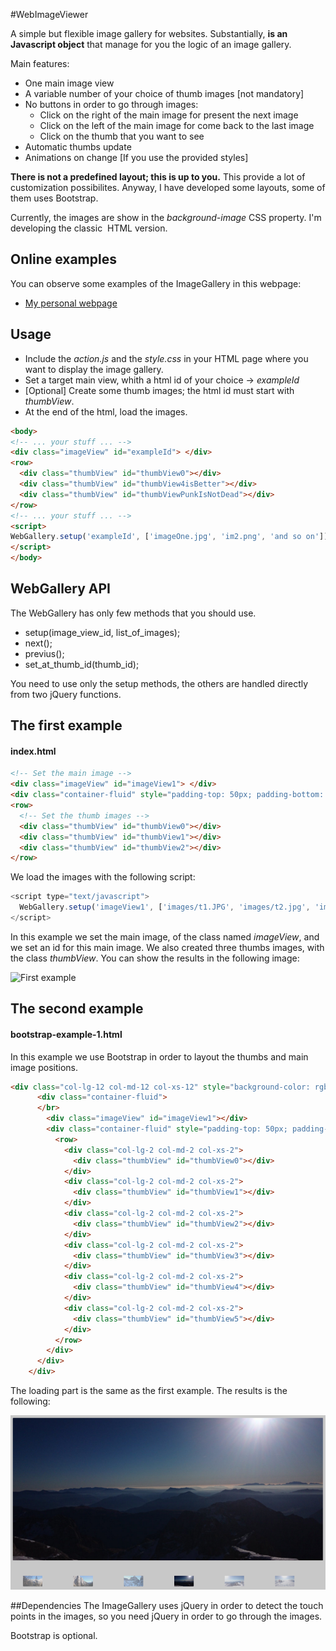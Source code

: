 #WebImageViewer

A simple but flexible image gallery for websites.
Substantially, **is an Javascript object** that manage for 
you the logic of an image gallery.

Main features:

* One main image view
* A variable number of your choice of thumb images [not mandatory]
* No buttons in order to go through images:
  * Click on the right of the main image for present the next image
  * Click on the left of the main image for come back to the last image
  * Click on the thumb that you want to see
* Automatic thumbs update
* Animations on change [If you use the provided styles]

**There is not a predefined layout; this is up to you.**
This provide a lot of customization possibilites.
Anyway, I have developed some layouts, some of them uses 
Bootstrap. 

Currently, the images are show in the *background-image* CSS property.
I'm developing the classic *<img>* HTML version.

## Online examples
You can observe some examples of the ImageGallery
in this webpage:

* [My personal webpage](http://amedeosetti.com)

## Usage
* Include the *action.js* and the *style.css* in your HTML page where
  you want to display the image gallery.
* Set a target main view, whith a html id of your choice -> *exampleId*
* [Optional] Create some thumb images; the html id must start with *thumbView*.
* At the end of the html, load the images.

```html
<body>
<!-- ... your stuff ... -->
<div class="imageView" id="exampleId"> </div>
<row>
  <div class="thumbView" id="thumbView0"></div>
  <div class="thumbView" id="thumbView4isBetter"></div>
  <div class="thumbView" id="thumbViewPunkIsNotDead"></div>
</row>
<!-- ... your stuff ... -->
<script>
WebGallery.setup('exampleId', ['imageOne.jpg', 'im2.png', 'and so on']);
</script>
</body>
```

## WebGallery API
The WebGallery has only few methods that you should use.

* setup(image_view_id, list_of_images);
* next(); 
* previus();
* set_at_thumb_id(thumb_id);

You need to use only the setup methods, the others are
handled directly from two jQuery functions.


## The first example 
#### index.html

```html
<!-- Set the main image -->
<div class="imageView" id="imageView1"> </div>
<div class="container-fluid" style="padding-top: 50px; padding-bottom: 25px; text-align: center;">
<row>
  <!-- Set the thumb images -->
  <div class="thumbView" id="thumbView0"></div>
  <div class="thumbView" id="thumbView1"></div>
  <div class="thumbView" id="thumbView2"></div>
</row>
```
We load the images with the following script:

```javascript
<script type="text/javascript">
  WebGallery.setup('imageView1', ['images/t1.JPG', 'images/t2.jpg', 'images/t3.JPG', 'images/t4.JPG', 'images/t5.jpg', 'images/t6.JPG', 'images/t7.JPG', 'images/t8.JPG', 'images/t1.JPG', 'images/t2.jpg', 'images/t3.JPG', 'images/t4.JPG', 'images/t5.jpg', 'images/t6.JPG', 'images/t7.JPG', 'images/t8.JPG']);
</script>
```

In this example we set the main image, of the class named *imageView*,
and we set an id for this main image.
We also created three thumbs images, with the class *thumbView*.
You can show the results in the following image:

![First example](t1.png)


## The second example
#### bootstrap-example-1.html
In this example we use Bootstrap in order to layout
the thumbs and main image positions.

```html
<div class="col-lg-12 col-md-12 col-xs-12" style="background-color: rgba(200,200,200,1.0)">
      <div class="container-fluid">
      </br>
        <div class="imageView" id="imageView1"></div>
        <div class="container-fluid" style="padding-top: 50px; padding-bottom: 25px; text-align: center;">
          <row>
            <div class="col-lg-2 col-md-2 col-xs-2">
              <div class="thumbView" id="thumbView0"></div>
            </div>
            <div class="col-lg-2 col-md-2 col-xs-2">
              <div class="thumbView" id="thumbView1"></div>
            </div>
            <div class="col-lg-2 col-md-2 col-xs-2">
              <div class="thumbView" id="thumbView2"></div>
            </div>
            <div class="col-lg-2 col-md-2 col-xs-2">
              <div class="thumbView" id="thumbView3"></div>
            </div>
            <div class="col-lg-2 col-md-2 col-xs-2">
              <div class="thumbView" id="thumbView4"></div>
            </div>
            <div class="col-lg-2 col-md-2 col-xs-2">
              <div class="thumbView" id="thumbView5"></div>
            </div>
          </row>
        </div>
      </div>
    </div>
```

The loading part is the same as the first example.
The results is the following:

![Second example](t2.png)

##Dependencies
The ImageGallery uses jQuery in order to detect the touch points
in the images, so you need jQuery in order to go through the images.

Bootstrap is optional.

